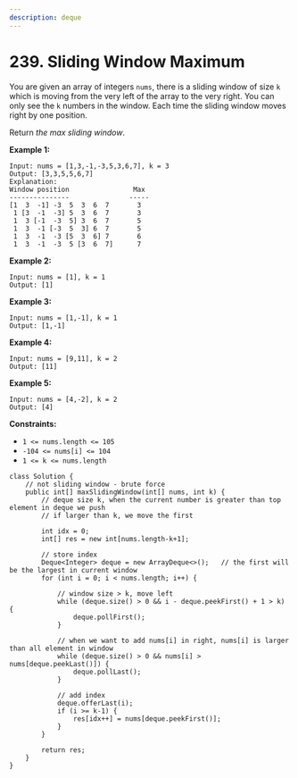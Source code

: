 ```yaml
---
description: deque
---
```


# 239. Sliding Window Maximum



You are given an array of integers `nums`, there is a sliding window of size `k` which is moving from the very left of the array to the very right. You can only see the `k` numbers in the window. Each time the sliding window moves right by one position.

Return _the max sliding window_.

**Example 1:**

```
Input: nums = [1,3,-1,-3,5,3,6,7], k = 3
Output: [3,3,5,5,6,7]
Explanation: 
Window position                Max
---------------               -----
[1  3  -1] -3  5  3  6  7       3
 1 [3  -1  -3] 5  3  6  7       3
 1  3 [-1  -3  5] 3  6  7       5
 1  3  -1 [-3  5  3] 6  7       5
 1  3  -1  -3 [5  3  6] 7       6
 1  3  -1  -3  5 [3  6  7]      7
```

**Example 2:**

```
Input: nums = [1], k = 1
Output: [1]
```

**Example 3:**

```
Input: nums = [1,-1], k = 1
Output: [1,-1]
```

**Example 4:**

```
Input: nums = [9,11], k = 2
Output: [11]
```

**Example 5:**

```
Input: nums = [4,-2], k = 2
Output: [4]
```

**Constraints:**

* `1 <= nums.length <= 105`
* `-104 <= nums[i] <= 104`
* `1 <= k <= nums.length`

```
class Solution {
    // not sliding window - brute force
    public int[] maxSlidingWindow(int[] nums, int k) {
        // deque size k, when the current number is greater than top element in deque we push
        // if larger than k, we move the first
        
        int idx = 0;
        int[] res = new int[nums.length-k+1];
        
        // store index
        Deque<Integer> deque = new ArrayDeque<>();   // the first will be the largest in current window
        for (int i = 0; i < nums.length; i++) {
            
            // window size > k, move left
            while (deque.size() > 0 && i - deque.peekFirst() + 1 > k) {
                deque.pollFirst();
            }
            
            // when we want to add nums[i] in right, nums[i] is larger than all element in window
            while (deque.size() > 0 && nums[i] > nums[deque.peekLast()]) {
                deque.pollLast();
            }
            
            // add index
            deque.offerLast(i);
            if (i >= k-1) {
                res[idx++] = nums[deque.peekFirst()];
            }
        }
        
        return res;
    }
}
```
